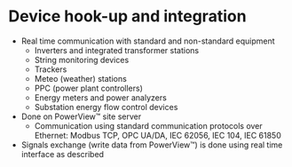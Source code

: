# Device hook-up and integration

- Real time communication with standard and non-standard equipment
    - Inverters and integrated transformer stations
    - String monitoring devices
    - Trackers
    - Meteo (weather) stations
    - PPC (power plant controllers)
    - Energy meters and power analyzers
    - Substation energy flow control devices
- Done on PowerView™ site server
    - Communication using standard communication protocols over Ethernet: Modbus TCP, OPC UA/DA, IEC 62056, IEC 104, IEC 61850
- Signals exchange (write data from PowerView™) is done using real time interface as described 
